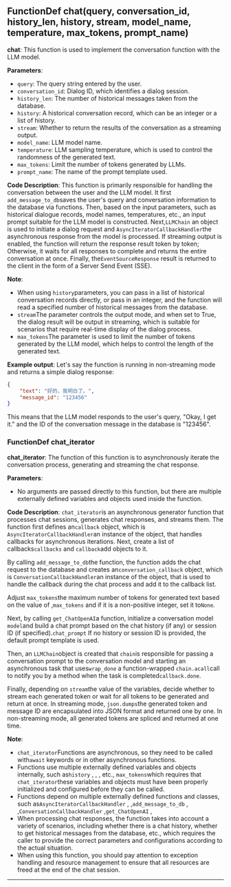 ## FunctionDef chat(query, conversation_id, history_len, history, stream, model_name, temperature, max_tokens, prompt_name)
**chat**: This function is used to implement the conversation function with the LLM model. 

**Parameters**:
- `query`: The query string entered by the user.
- `conversation_id`: Dialog ID, which identifies a dialog session.
- `history_len`: The number of historical messages taken from the database.
- `history`: A historical conversation record, which can be an integer or a list of history.
- `stream`: Whether to return the results of the conversation as a streaming output.
- `model_name`: LLM model name.
- `temperature`: LLM sampling temperature, which is used to control the randomness of the generated text.
- `max_tokens`: Limit the number of tokens generated by LLMs.
- `prompt_name`: The name of the prompt template used.

**Code Description**:
This function is primarily responsible for handling the conversation between the user and the LLM model. It first `add_message_to_db`saves the user's query and conversation information to the database via functions. Then, based on the input parameters, such as historical dialogue records, model names, temperatures, etc., an input prompt suitable for the LLM model is constructed. Next,`LLMChain` an object is used to initiate a dialog request and `AsyncIteratorCallbackHandler`the asynchronous response from the model is processed. If streaming output is enabled, the function will return the response result token by token; Otherwise, it waits for all responses to complete and returns the entire conversation at once. Finally, the`EventSourceResponse` result is returned to the client in the form of a Server Send Event (SSE). 

**Note**:
- When using `history`parameters, you can pass in a list of historical conversation records directly, or pass in an integer, and the function will read a specified number of historical messages from the database. 
- `stream`The parameter controls the output mode, and when set to True, the dialog result will be output in streaming, which is suitable for scenarios that require real-time display of the dialog process.
- `max_tokens`The parameter is used to limit the number of tokens generated by the LLM model, which helps to control the length of the generated text.

**Example output**:
Let's say the function is running in non-streaming mode and returns a simple dialog response:
```json
{
    "text": "好的，我明白了。",
    "message_id": "123456"
}
```
This means that the LLM model responds to the user's query, "Okay, I get it." and the ID of the conversation message in the database is "123456".
### FunctionDef chat_iterator
**chat_iterator**: The function of this function is to asynchronously iterate the conversation process, generating and streaming the chat response. 

**Parameters**:
- No arguments are passed directly to this function, but there are multiple externally defined variables and objects used inside the function.

**Code Description**:
`chat_iterator`is an asynchronous generator function that processes chat sessions, generates chat responses, and streams them. The function first defines an`callback` object, which is `AsyncIteratorCallbackHandler`an instance of the object, that handles callbacks for asynchronous iterations. Next, create a list of callbacks`callbacks` and `callback`add objects to it. 

By calling `add_message_to_db`the function, the function adds the chat request to the database and creates an`conversation_callback` object, which is `ConversationCallbackHandler`an instance of the object, that is used to handle the callback during the chat process and add it to the callback list. 

Adjust `max_tokens`the maximum number of tokens for generated text based on the value of ,`max_tokens` and if it is a non-positive integer, set it to`None`. 

Next, by calling `get_ChatOpenAI`a function, initialize a conversation model `model`and build a chat prompt based on the chat history (if any) or session ID (if specified).`chat_prompt` If no history or session ID is provided, the default prompt template is used. 

Then, an `LLMChain`object is created that `chain`is responsible for passing a conversation prompt to the conversation model and starting an asynchronous task that uses`wrap_done` a function-wrapped `chain.acall`call to notify you by a method when the task is completed`callback.done`. 

Finally, depending on `stream`the value of the variables, decide whether to stream each generated token or wait for all tokens to be generated and return at once. In streaming mode, `json.dumps`the generated token and message ID are encapsulated into JSON format and returned one by one. In non-streaming mode, all generated tokens are spliced and returned at one time. 

**Note**:
- `chat_iterator`Functions are asynchronous, so they need to be called with`await` keywords or in other asynchronous functions. 
- Functions use multiple externally defined variables and objects internally, such as`history` , , , etc., `max_tokens`which requires that `chat_iterator`these variables and objects must have been properly initialized and configured before they can be called. 
- Functions depend on multiple externally defined functions and classes, such as`AsyncIteratorCallbackHandler` , ,`add_message_to_db` , ,`ConversationCallbackHandler` ,`get_ChatOpenAI` , 
- When processing chat responses, the function takes into account a variety of scenarios, including whether there is a chat history, whether to get historical messages from the database, etc., which requires the caller to provide the correct parameters and configurations according to the actual situation.
- When using this function, you should pay attention to exception handling and resource management to ensure that all resources are freed at the end of the chat session.
***
